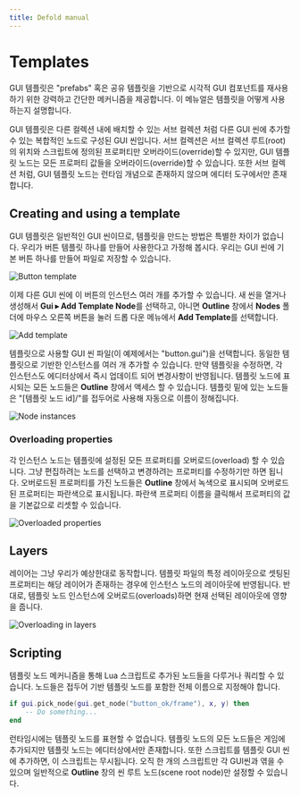 ```yaml
---
title: Defold manual
---
```


# Templates
GUI 템플릿은 "prefabs" 혹은 공유 템플릿을 기반으로 시각적 GUI 컴포넌트를 재사용하기 위한 강력하고 간단한 메커니즘을 제공합니다. 이 메뉴얼은 템플릿을 어떻게 사용하는지 설명합니다.

GUI 템플릿은 다른 컬렉션 내에 배치할 수 있는 서브 컬렉션 처럼 다른 GUI 씬에 추가할 수 있는 복합적인 노드로 구성된 GUI 씬입니다. 서브 컬렉션은 서브 컬렉션 루트(root)의 위치와 스크립트에 정의된 프로퍼티만 오버라이드(override)할 수 있지만, GUI 템플릿 노드는 모든 프로퍼티 값들을 오버라이드(override)할 수 있습니다. 또한 서브 컬렉션 처럼, GUI 템플릿 노드는 런타임 개념으로 존재하지 않으며 에디터 도구에서만 존재 합니다.

## Creating and using a template
GUI 템플릿은 일반적인 GUI 씬이므로, 템플릿을 만드는 방법은 특별한 차이가 없습니다. 우리가 버튼 템플릿 하나를 만들어 사용한다고 가정해 봅시다. 우리는 GUI 씬에 기본 버튼 하나를 만들어 파일로 저장할 수 있습니다.

![Button template](images/gui-templates/gui-templates-button.png)

이제 다른 GUI 씬에 이 버튼의 인스턴스 여러 개를 추가할 수 있습니다. 새 씬을 열거나 생성해서 **Gui ▸ Add Template Node**를 선택하고, 아니면 **Outline** 창에서  **Nodes** 폴더에 마우스 오른쪽 버튼을 눌러 드롭 다운 메뉴에서 **Add Template**를 선택합니다.

![Add template](images/gui-templates/gui-templates-add-template.png)

템플릿으로 사용할 GUI 씬 파일(이 예제에서는 "button.gui")을 선택합니다. 동일한 템플릿으로 기반한 인스턴스를 여러 개 추가할 수 있습니다. 만약 템플릿을 수정하면, 각 인스턴스도 에디터상에서 즉시 업데이트 되어 변경사항이 반영됩니다. 템플릿 노드에 표시되는 모든 노드들은 **Outline** 창에서 액세스 할 수 있습니다. 템플릿 밑에 있는 노드들은 "[템플릿 노드 id]/"를 접두어로 사용해 자동으로 이름이 정해집니다.

![Node instances](images/gui-templates/gui-templates-instances.png)

### Overloading properties
각 인스턴스 노드는 템플릿에 설정된 모든 프로퍼티를 오버로드(overload) 할 수 있습니다. 그냥 편집하려는 노드를 선택하고 변경하려는 프로퍼티를 수정하기만 하면 됩니다. 오버로드된 프로퍼티를 가진 노드들은 **Outline** 창에서 녹색으로 표시되며 오버로드된 프로퍼티는 파란색으로 표시됩니다. 파란색 프로퍼티 이름을 클릭해서 프로퍼티의 값을 기본값으로 리셋할 수 있습니다.

![Overloaded properties](images/gui-templates/gui-templates-overloaded.png)

## Layers
레이어는 그냥 우리가 예상한대로 동작합니다. 템플릿 파일의 특정 레이아웃으로 셋팅된 프로퍼티는 해당 레이어가 존재하는 경우에 인스턴스 노드의 레이아웃에 반영됩니다. 반대로, 템플릿 노드 인스턴스에 오버로드(overloads)하면 현재 선택된 레이아웃에 영향을 줍니다.

![Overloading in layers](images/gui-templates/gui-templates-layers.png)

## Scripting
템플릿 노드 메커니즘을 통해 Lua 스크립트로 추가된 노드들을 다루거나 쿼리할 수 있습니다. 노드들은 접두어 기반 템플릿 노드를 포함한 전체 이름으로 지정해야 합니다.

```lua
if gui.pick_node(gui.get_node("button_ok/frame"), x, y) then
    -- Do something...
end
```

런타임시에는 템플릿 노드를 표현할 수 없습니다. 템플릿 노드의 모든 노드들은 게임에 추가되지만 템플릿 노드는 에디터상에서만 존재합니다. 또한 스크립트를 템플릿 GUI 씬에 추가하면, 이 스크립트는 무시됩니다. 오직 한 개의 스크립트만 각 GUI씬과 엮을 수 있으며 일반적으로 **Outline** 창의 씬 루트 노드(scene root node)만 설정할 수 있습니다.
